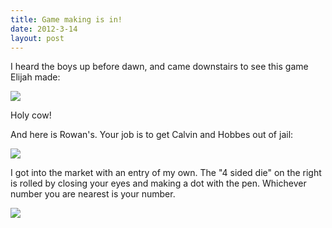 ```yaml
---
title: Game making is in!
date: 2012-3-14
layout: post
---
```


I heard the boys up before dawn, and came downstairs to see this game
Elijah made:
  
  
[![](http://farm8.static.flickr.com/7070/6835290534_4fc9267a30.jpg)](http://www.flickr.com/photos/ripsawridge/6835290534/)
  
Holy cow!
  
  
And here is Rowan's. Your job is to get Calvin and Hobbes out of jail:
  
  
[![](http://farm8.static.flickr.com/7201/6981417125_a11ed1c2df.jpg)](http://www.flickr.com/photos/ripsawridge/6981417125/)
  
  
I got into the market with an entry of my own. The "4 sided die" on the
right is rolled by closing your eyes and making a dot with the pen. Whichever
number you are nearest is your number.
  
  
[![](http://farm8.static.flickr.com/7053/6835290622_1e781cf5d6.jpg)](http://www.flickr.com/photos/ripsawridge/6835290622/)
